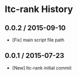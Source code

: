 # ltc-rank History

## 0.0.2 / 2015-09-10
* [Fix] main script file path

## 0.0.1 / 2015-07-23
* [New] ltc-rank initial commit